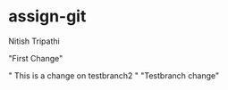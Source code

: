 # assign-git
Nitish Tripathi

"First Change"

" This is a change on testbranch2 " 
"Testbranch change"
